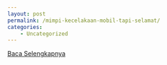 ```yaml
---
layout: post
permalink: /mimpi-kecelakaan-mobil-tapi-selamat/
categories:
    - Uncategorized
---
```


[Baca Selengkapnya](/06)